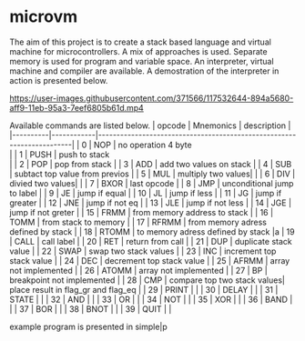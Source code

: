 # microvm
The aim of this project is to create a stack based language and virtual machine for microcontrollers. A mix of approaches is used. 
Separate memory is used for program and variable space. An interpreter, virtual machine and compiler are available. A demostration of the interpreter in action is presented below.


https://user-images.githubusercontent.com/371566/117532644-894a5680-aff9-11eb-95a3-7eef6805b61d.mp4



Available commands are listed below.
|   opcode |  Mnemonics |      description |
|----------|------------|-----------------------------------------------------------------------|
|     0  |  NOP      |       no operation 4 byte <BR>											|
|     1  |  PUSH     |      push to stack  <BR>                                                 |
|     2  |  POP      |       pop from stack                                                     |
|     3  |  ADD      |       add two values on stack                                            |
|     4  |  SUB      |       subtact top value from previos                                     |
|     5  |  MUL      |       multiply two values|                                               |
|     6  |  DIV      |       divied two values|                                                 |
|     7  |  BXOR     |       last opcode                                                        |
|     8  |  JMP      |       unconditional jump to label                                        |
|     9  |  JE       |       jump if equal                                                      |
|     10 |  JL       |       jump if less                                                       |
|     11 |  JG       |       jump if greater                                                    |
|     12 |  JNE      |       jump if not eq                                                     |
|     13 |  JLE      |       jump if not less                                                   |
|     14 |  JGE      |       jump if not greter                                                 |
|     15 |  FRMM     |       from memory address to stack                                       |
|     16 |  TOMM     |       from stack to memory                                               |
|     17 |  RFRMM    |       from memory adress defined by stack                                |
|     18 |  RTOMM    |       to memory adress defined by stack                                  |a
|     19 |  CALL     |       call label                                                         |
|     20 |  RET      |       return from call                                                   |
|     21 |  DUP      |       duplicate stack value                                              |
|     22 |  SWAP     |       swap two stack values                                              |
|     23 |  INC      |       increment top stack value                                          |
|     24 |  DEC      |       decrement top stack value                                          |
|     25 |  AFRMM    |       array not implemented                                              |
|     26 |  ATOMM    |       array not implemented                                              |
|     27 |  BP       |       breakpoint not implemented                                         |
|     28 |  CMP      |       compare top two stack values| place result in flag_gr and flag_eq  |
|     29 |  PRINT    |                                                                          |
|     30 |  DELAY    |                                                                          |
|     31 |  STATE    |                                                                          |
|     32 |  AND      |                                                                          |
|     33 |  OR       |                                                                          |
|     34 |  NOT      |                                                                          |
|     35 |  XOR      |                                                                          |
|     36 |  BAND     |                                                                          |
|     37 |  BOR      |                                                                          |
|     38 |  BNOT     |                                                                          |
|     39 |  QUIT     |                                                                          |
    
      
example program is presented in simple|p

